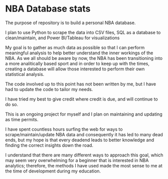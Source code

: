 # NBA Database stats

The purpose of repository is to build a personal NBA database.

I plan to use Python to scrape the data into CSV files, SQL as a database to clean/maintain, and Power BI/Tableau for visualizations

My goal is to gather as much data as possible so that I can perform meaningful analysis to help better understand the inner workings of the NBA. As we all should be aware by now, the NBA has been transitioning into a more analitically based sport and in order to keep up with the times, creating a database will allow those interested to perform their own statistical analysis. 

The code involved up to this point has not been written by me, but I have had to update the code to tailor my needs.

I have tried my best to give credit where credit is due, and will continue to do so. 

This is an ongoing project for myself and I plan on maintaining and updating as time permits.

I have spent countless hours surfing the web for ways to scrape/maintain/update NBA data and consequently it has led to many dead ends, but my hope is that every deadend leads to better knowledge and finding the correct insights down the road.

I understand that there are many different ways to approach this goal, which may seem very overwhelming for a beginner that is interested in NBA analytics; therefore, the methods I have used made the most sense to me at the time of development during my education. 
